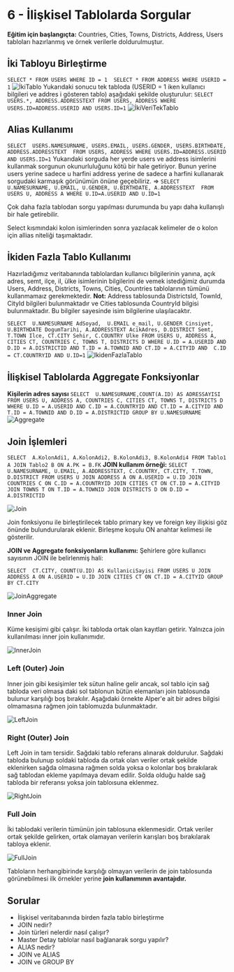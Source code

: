# 6 - İlişkisel Tablolarda Sorgular

**Eğitim için başlangıçta:**
Countries, Cities, Towns, Districts, Address, Users tabloları hazırlanmış ve örnek verilerle doldurulmuştur.

## İki Tabloyu Birleştirme
`
SELECT * FROM USERS WHERE ID = 1 
SELECT * FROM ADDRESS WHERE USERID = 1
`
![İkiTablo](https://github.com/ramisyk/egitim-notlarim/blob/master/uygulamalarla-sql/6-%C4%B0li%C5%9FkiselTablolardaSorgular/kaynak/1_IkiTablo.png "Aynı ID'de İki Farklı Tablo Sonucu")
Yukarıdaki sonucu tek tabloda (USERID = 1 iken kullanıcı bilgileri ve addres i gösteren tablo) aşağıdaki şekilde oluşturulur:
`
SELECT USERS.*, ADDRESS.ADDRESSTEXT FROM
USERS, ADDRESS
WHERE USERS.ID=ADDRESS.USERID
AND USERS.ID=1
`
![İkiVeriTekTablo](https://github.com/ramisyk/egitim-notlarim/blob/master/uygulamalarla-sql/6-%C4%B0li%C5%9FkiselTablolardaSorgular/kaynak/2_IkiVeriTekTablo.png "İki Farklı Tablodan Getirilen Veriler")

## Alias Kullanımı
`
SELECT 
USERS.NAMESURNAME, USERS.EMAIL, USERS.GENDER, USERS.BIRTHDATE,
ADDRESS.ADDRESSTEXT 
FROM USERS, ADDRESS
WHERE USERS.ID=ADDRESS.USERID
AND USERS.ID=1
`
Yukarıdaki sorguda her yerde users ve address isimlerini kullanmak sorgunun okunurluluğunu kötü bir hale getiriyor. Bunun yerine users yerine sadece u harfini address yerine de sadece a harfini kullanarak sorgudaki karmaşık görünümün önüne geçebiliriz. =>
`
SELECT 
U.NAMESURNAME, U.EMAIL, U.GENDER, U.BIRTHDATE,
A.ADDRESSTEXT 
FROM USERS U, ADDRESS A
WHERE U.ID=A.USERID
AND U.ID=1
`

Çok daha fazla tablodan sorgu yapılması durumunda bu yapı daha kullanışlı bir hale getirebilir. 

Select kısmındaki kolon isimlerinden sonra yazılacak kelimeler de o kolon için allias niteliği taşımaktadır.

## İkiden Fazla Tablo Kullanımı
Hazırladığımız veritabanında tablolardan kullanıcı bilgilerinin yanına, açık adres, semt, ilçe, il, ülke isimlerinin bilgilerini de vemek istediğimiz durumda Users, Address, Districts, Towns, Cities, Countries tablolarının tümünü kullanmamaız gerekmektedir.
**Not:** Address tablosunda DistrictsId, TownId, CityId bilgileri bulunmaktadır ve Cities tablosunda CountryId bilgisi bulunmaktadır. Bu bilgiler sayesinde isim bilgilerine ulaşılacaktır. 

`
SELECT 
U.NAMESURNAME AdSoyad, 
U.EMAIL e_mail,
U.GENDER Cinsiyet, 
U.BIRTHDATE DogumTarihi,
A.ADDRESSTEXT AcikAdres,
D.DISTRICT Semt,
T.TOWN Ilce,
CT.CITY Sehir,
C.COUNTRY Ulke
FROM USERS U, ADDRESS A, CITIES CT, COUNTRIES C, TOWNS T, DISTRICTS D
WHERE U.ID = A.USERID AND 
	  D.ID = A.DISTRICTID AND
	  T.ID = A.TOWNID AND
      CT.ID = A.CITYID AND 
	  C.ID = CT.COUNTRYID
      AND U.ID=1
`
![IkidenFazlaTablo](https://github.com/ramisyk/egitim-notlarim/blob/master/uygulamalarla-sql/6-%C4%B0li%C5%9FkiselTablolardaSorgular/kaynak/3_IkidenFazlaTablo.png "İkiden Fazla Tablo Kullanımı")
## İlişkisel Tablolarda Aggregate Fonksiyonlar
**Kişilerin adres sayısı**
`
SELECT 
U.NAMESURNAME,COUNT(A.ID) AS ADRESSAYISI
FROM USERS U, ADDRESS A, COUNTRIES C, CITIES CT, TOWNS T, DISTRICTS D
WHERE U.ID = A.USERID AND
C.ID = A.COUNTRYID AND
CT.ID = A.CITYID AND 
T.ID = A.TOWNID AND
D.ID = A.DISTRICTID
GROUP BY U.NAMESURNAME
`
![Aggregate](https://github.com/ramisyk/egitim-notlarim/blob/master/uygulamalarla-sql/6-%C4%B0li%C5%9FkiselTablolardaSorgular/kaynak/4_Aggregate.png "İsme göre adres sayısının görüntülenmesi")

## Join İşlemleri
`
SELECT 
A.KolonAdi1, A.KolonAdi2, B.KolonAdi3, B.KolonAdi4
FROM Tablo1 A
JOIN Tablo2 B ON A.PK = B.FK
`
**JOIN kullanım örneği:**
`
SELECT U.NAMESURNAME, U.EMAIL,
A.ADDRESSTEXT, C.COUNTRY, CT.CITY,
T.TOWN, D.DISTRICT
FROM USERS U
JOIN ADDRESS A ON A.USERID = U.ID
JOIN COUNTRIES C ON C.ID = A.COUNTRYID
JOIN CITIES CT ON CT.ID = A.CITYID
JOIN TOWNS T ON T.ID = A.TOWNID
JOIN DISTRICTS D ON D.ID = A.DISTRICTID
`

![Join](https://github.com/ramisyk/egitim-notlarim/blob/master/uygulamalarla-sql/6-%C4%B0li%C5%9FkiselTablolardaSorgular/kaynak/5_Join.png "Join Sorugu Sonucu")

Join fonksiyonu ile birleştirilecek tablo primary key ve foreign key ilişkisi göz önünde bulundurularak eklenir. Birleşme koşulu ON anahtar kelimesi ile gösterilir.

**JOIN ve Aggregate fonksiyonların kullanımı:**
Şehirlere göre kullanıcı sayısının JOIN ile belirlenmiş hali:

`
SELECT 
CT.CITY, COUNT(U.ID) AS KullaniciSayisi
FROM USERS U
JOIN ADDRESS A ON A.USERID = U.ID
JOIN CITIES CT ON CT.ID = A.CITYID
GROUP BY CT.CITY
`

![JoinAggregate](https://github.com/ramisyk/egitim-notlarim/blob/master/uygulamalarla-sql/6-%C4%B0li%C5%9FkiselTablolardaSorgular/kaynak/6_JoinAggregate.png "Join ile Aggregate")

### Inner Join
Küme kesişimi gibi çalışır. İki tabloda ortak olan kayıtları getirir. Yalnızca join kullanılması inner join kullanımıdır.

![InnerJoin](https://github.com/ramisyk/egitim-notlarim/blob/master/uygulamalarla-sql/6-%C4%B0li%C5%9FkiselTablolardaSorgular/kaynak/7_InnerJoin.png "Inner Join Tablo Örneği")

### Left (Outer) Join
Inner join gibi kesişimler tek sütun haline gelir ancak, sol tablo için sağ tabloda veri olmasa daki sol tablonun bütün elemanları join tablosunda bulunur karşılığı boş bırakılır.
Aşağıdaki örnekte Alper'e ait bir adres bilgisi olmamasına rağmen join tablomuzda bulunmaktadır.

![LeftJoin](https://github.com/ramisyk/egitim-notlarim/blob/master/uygulamalarla-sql/6-%C4%B0li%C5%9FkiselTablolardaSorgular/kaynak/8_LeftJoin.png "Left Join Tablo Örneği")

### Right (Outer) Join
Left Join in tam tersidir. Sağdaki tablo referans alınarak doldurulur. Sağdaki tabloda bulunup soldaki tabloda da ortak olan veriler ortak şekilde eklenirken sağda olmasına rağmen solda yoksa o kolonlar boş bırakılarak sağ tablodan ekleme yapılmaya devam edilir. Solda olduğu halde sağ tabloda bir referansı yoksa join tabloısuna eklenmez.

![RightJoin](https://github.com/ramisyk/egitim-notlarim/blob/master/uygulamalarla-sql/6-%C4%B0li%C5%9FkiselTablolardaSorgular/kaynak/9_RightJoin.png "Right Join Tablo Örneği")

### Full Join
İki tablodaki verilerin tümünün join tablosuna eklenmesidir. Ortak veriler ortak şekilde gelirken, ortak olamayan verilerin karışları boş bırakılarak tabloya eklenir.

![FullJoin](https://github.com/ramisyk/egitim-notlarim/blob/master/uygulamalarla-sql/6-%C4%B0li%C5%9FkiselTablolardaSorgular/kaynak/10_FullJoinTable.png "Full Join Tablo Örneği")

Tabloların herhangibirinde karşılığı olmayan verilerin de join tablosunda görünebilmesi ilk örnekler yerine **join kullanımının avantajıdır.** 

## Sorular
- İlişkisel veritabanında birden fazla tablo birleştirme
- JOIN nedir?
- Join türleri nelerdir nasıl çalışır?
- Master Detay tablolar nasıl bağlanarak sorgu yapılır?
- ALIAS nedir?
- JOIN ve ALIAS
- JOIN ve GROUP BY